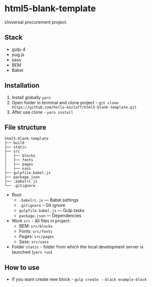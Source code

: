# html5-blank-template
Universal procurement project.

## Stack
- gulp-4
- pug.js
- sass
- BEM
- Babel

## Installation
1. Install globally `yarn`
2. Open folder in terminal and clone project - `git clone https://github.com/hello-kozloff/html5-blank-template.git`
3. After use clone - `yarn install`

## File structure
```
html5-blank-template
├── build
├── static
├── src
│   ├── blocks
│   ├── fonts
│   ├── pages
│   ├── sass
├── gulpfile.babel.js
├── package.json
├── .babelrc.js
└── .gitignore
```

* Root:
    * ```.babelrc.js``` — Babel settings
    * ```.gitignore``` – Git ignore
    * ```gulpfile.babel.js``` — Gulp tasks
    * ```package.json``` — Dependencies
* Work ```src``` - All files in project:
    * BEM: ```src/blocks```
    * Fonts: ```src/fonts```
    * Pages: ```src/pages```
    * Sass: ```src/sass```
* Folder ```static``` - folder from which the local development server is launched (```yarn run```)

## How to use
- If you want create new block - `gulp create --black example-block`
